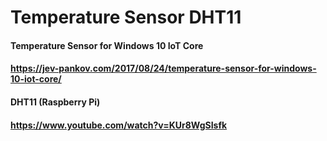 # Temperature Sensor DHT11

#### Temperature Sensor for Windows 10 IoT Core
#### https://jev-pankov.com/2017/08/24/temperature-sensor-for-windows-10-iot-core/

#### DHT11 (Raspberry Pi)
#### https://www.youtube.com/watch?v=KUr8WgSIsfk
